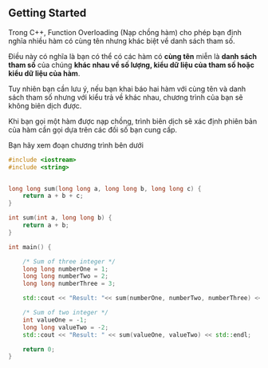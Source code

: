 ## Getting Started

Trong C++, Function Overloading (Nạp chồng hàm) cho phép bạn định nghĩa nhiều hàm có cùng tên nhưng khác biệt về danh sách tham số. 

Điều này có nghĩa là bạn có thể có các hàm có **cùng tên** miễn là **danh sách tham số** của chúng **khác nhau về số lượng, kiểu dữ liệu của tham số hoặc kiểu dữ liệu của hàm**. 

Tuy nhiên bạn cần lưu ý, nếu bạn khai báo hai hàm với cùng tên và danh sách tham số nhưng với kiểu trả về khác nhau, chương trình của bạn sẽ không biên dịch được.

Khi bạn gọi một hàm được nạp chồng, trình biên dịch sẽ xác định phiên bản của hàm cần gọi dựa trên các đối số bạn cung cấp.

Bạn hãy xem đoạn chương trình bên dưới

```c++
#include <iostream>
#include <string>


long long sum(long long a, long long b, long long c) {
    return a + b + c;
}

int sum(int a, long long b) {
    return a + b;
}

int main() {

    /* Sum of three integer */
    long long numberOne = 1;
    long long numberTwo = 2;
    long long numberThree = 3;

    std::cout << "Result: "<< sum(numberOne, numberTwo, numberThree) << std::endl;

    /* Sum of two integer */
    int valueOne = -1;
    long long valueTwo = -2;
    std::cout << "Result: " << sum(valueOne, valueTwo) << std::endl;

    return 0;
}
```